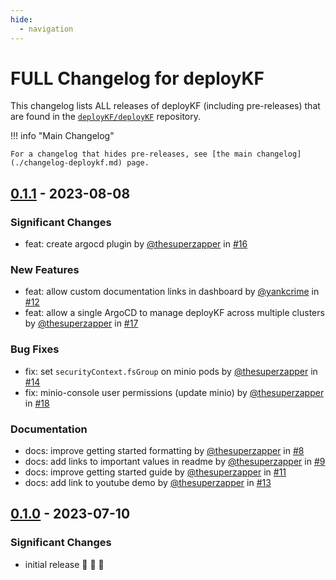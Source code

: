```yaml
---
hide:
  - navigation
---
```


# FULL Changelog for deployKF

This changelog lists ALL releases of deployKF (including pre-releases) that are found in the [`deployKF/deployKF`](https://github.com/deployKF/deployKF/releases) repository.

!!! info "Main Changelog"

    For a changelog that hides pre-releases, see [the main changelog](./changelog-deploykf.md) page.

## [0.1.1](https://github.com/deployKF/deployKF/releases/tag/v0.1.1) - 2023-08-08

### Significant Changes
* feat: create argocd plugin by [@thesuperzapper](https://github.com/thesuperzapper) in [#16](https://github.com/deployKF/deployKF/pull/16)

### New Features
* feat: allow custom documentation links in dashboard by [@yankcrime](https://github.com/yankcrime) in [#12](https://github.com/deployKF/deployKF/pull/12)
* feat: allow a single ArgoCD to manage deployKF across multiple clusters by [@thesuperzapper](https://github.com/thesuperzapper) in [#17](https://github.com/deployKF/deployKF/pull/17)

### Bug Fixes
* fix: set `securityContext.fsGroup` on minio pods by [@thesuperzapper](https://github.com/thesuperzapper) in [#14](https://github.com/deployKF/deployKF/pull/14)
* fix: minio-console user permissions (update minio) by [@thesuperzapper](https://github.com/thesuperzapper) in [#18](https://github.com/deployKF/deployKF/pull/18)

### Documentation
* docs: improve getting started formatting by [@thesuperzapper](https://github.com/thesuperzapper) in [#8](https://github.com/deployKF/deployKF/pull/8)
* docs: add links to important values in readme by [@thesuperzapper](https://github.com/thesuperzapper) in [#9](https://github.com/deployKF/deployKF/pull/9)
* docs: improve getting started guide by [@thesuperzapper](https://github.com/thesuperzapper) in [#11](https://github.com/deployKF/deployKF/pull/11)
* docs: add link to youtube demo by [@thesuperzapper](https://github.com/thesuperzapper) in [#13](https://github.com/deployKF/deployKF/pull/13)


## [0.1.0](https://github.com/deployKF/deployKF/releases/tag/v0.1.0) - 2023-07-10

### Significant Changes
* initial release 🎉 🎉 🎉 

